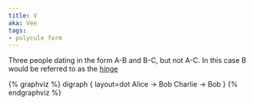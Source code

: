 ```yaml
---
title: V
aka: Vee
tags:
- polycule form
---
```

Three people dating in the form A-B and B-C, but not A-C. In this case B would be referred to as the [hinge](#hinge)

{% graphviz %}
digraph {
  layout=dot
  Alice -> Bob
  Charlie -> Bob
}
{% endgraphviz %}